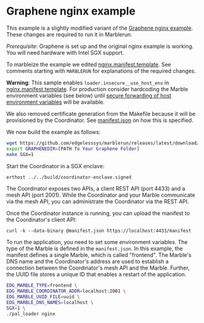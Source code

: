 # Graphene nginx example
This example is a slightly modified variant of the [Graphene nginx example](https://github.com/oscarlab/graphene/tree/master/Examples/nginx). These changes are required to run it in Marblerun.

*Prerequisite*: Graphene is set up and the original nginx example is working. You will need hardware with Intel SGX support.

To marbleize the example we edited [nginx.manifest.template](nginx.manifest.template). See comments starting with `MARBLERUN` for explanations of the required changes.

**Warning**: This sample enables `loader.insecure__use_host_env` in [nginx.manifest.template](nginx.manifest.template). For production consider hardcoding the Marble environment variables (see below) until [secure forwarding of host environment variables](https://github.com/oscarlab/graphene/issues/2356) will be available.

We also removed certificate generation from the Makefile because it will be provisioned by the Coordinator. See [manifest.json](manifest.json) on how this is specified.

We now build the example as follows:
```sh
wget https://github.com/edgelesssys/marblerun/releases/latest/download/premain-graphene
export GRAPHENEDIR=[PATH To Your Graphene Folder]
make SGX=1
```

Start the Coordinator in a SGX enclave:
```sh
erthost ../../build/coordinator-enclave.signed
```

The Coordinator exposes two APIs, a client REST API (port 4433) and a mesh API (port 2001). While the Coordinator and your Marble communicate via the mesh API, you can administrate the Coordinator via the REST API.

Once the Coordinator instance is running, you can upload the manifest to the Coordinator's client API:
```
curl -k --data-binary @manifest.json https://localhost:4433/manifest
```

To run the application, you need to set some environment variables. The type of the Marble is defined in the `manifest.json`. In this example, the manifest defines a single Marble, which is called "frontend". The Marble's DNS name and the Coordinator's address are used to establish a connection between the Coordinator's mesh API and the Marble. Further, the UUID file stores a unique ID that enables a restart of the application.

```sh
EDG_MARBLE_TYPE=frontend \
EDG_MARBLE_COORDINATOR_ADDR=localhost:2001 \
EDG_MARBLE_UUID_FILE=uuid \
EDG_MARBLE_DNS_NAMES=localhost \
SGX=1 \
./pal_loader nginx
```
